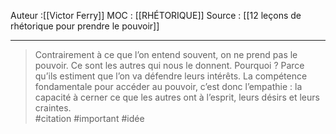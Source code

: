 
Auteur :[[Victor Ferry]]
MOC : [[RHÉTORIQUE]]
Source : [[12 leçons de rhétorique pour prendre le pouvoir]]
***

> Contrairement à ce que l’on entend souvent, on ne prend pas le pouvoir. Ce sont les autres qui nous le donnent. Pourquoi ? Parce qu’ils estiment que l’on va défendre leurs intérêts. La compétence fondamentale pour accéder au pouvoir, c’est donc l’empathie : la capacité à cerner ce que les autres ont à l’esprit, leurs désirs et leurs craintes.  
#citation #important #idée